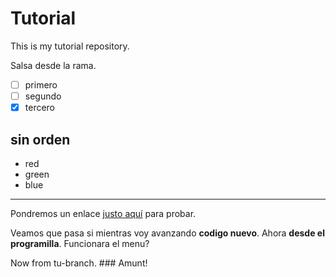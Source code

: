 # Tutorial

This is my tutorial repository.



Salsa desde la rama.

- [ ] primero
- [ ] segundo
- [x] tercero

## sin orden
* red
* green
* blue

***

Pondremos un enlace [justo aquí](http://google.es) para probar.

Veamos que pasa si mientras voy avanzando **codigo nuevo**.
Ahora **desde el programilla**. Funcionara el menu?

Now from tu-branch. ### Amunt!

